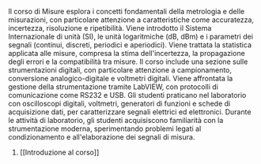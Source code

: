 Il corso di Misure esplora i concetti fondamentali della metrologia e delle misurazioni, con particolare attenzione a caratteristiche come accuratezza, incertezza, risoluzione e ripetibilità. Viene introdotto il Sistema Internazionale di unità (SI), le unità logaritmiche (dB, dBm) e i parametri dei segnali (continui, discreti, periodici e aperiodici). Viene trattata la statistica applicata alle misure, compresa la stima dell'incertezza, la propagazione degli errori e la compatibilità tra misure. Il corso include una sezione sulle strumentazioni digitali, con particolare attenzione a campionamento, conversione analogico-digitale e voltmetri digitali. Viene affrontata la gestione della strumentazione tramite LabVIEW, con protocolli di comunicazione come RS232 e USB. Gli studenti praticano nel laboratorio con oscilloscopi digitali, voltmetri, generatori di funzioni e schede di acquisizione dati, per caratterizzare segnali elettrici ed elettronici. Durante le attività di laboratorio, gli studenti acquisiscono familiarità con la strumentazione moderna, sperimentando problemi legati al condizionamento e all'elaborazione dei segnali di misura.

1. [[Introduzione al corso]]
